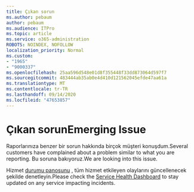 ```yaml
---
title: Çıkan sorun
ms.author: pebaum
author: pebaum
ms.audience: ITPro
ms.topic: article
ms.service: o365-administration
ROBOTS: NOINDEX, NOFOLLOW
localization_priority: Normal
ms.custom:
- "1965"
- "9000337"
ms.openlocfilehash: 25aa596d548e01d8f355448f33dd873064d597f7
ms.sourcegitcommit: 483444ab35ab0e4d410d121562045efde47aa61a
ms.translationtype: MT
ms.contentlocale: tr-TR
ms.lasthandoff: 09/14/2020
ms.locfileid: "47653857"
---
```

# <a name="emerging-issue"></a><span data-ttu-id="01ff3-102">Çıkan sorun</span><span class="sxs-lookup"><span data-stu-id="01ff3-102">Emerging Issue</span></span>

<span data-ttu-id="01ff3-103">Raporlarınıza benzer bir sorun hakkında birçok müşteri konuşdum.</span><span class="sxs-lookup"><span data-stu-id="01ff3-103">Several customers have complained about a problem similar to what you are reporting.</span></span> <span data-ttu-id="01ff3-104">Bu soruna bakıyoruz.</span><span class="sxs-lookup"><span data-stu-id="01ff3-104">We are looking into this issue.</span></span>

<span data-ttu-id="01ff3-105">Hizmet [durumu panosunu](https://admin.microsoft.com/adminportal/home#/servicehealth) , tüm hizmet etkileyen olaylarını güncellenecek şekilde denetleyin.</span><span class="sxs-lookup"><span data-stu-id="01ff3-105">Please check the [Service Health Dashboard](https://admin.microsoft.com/adminportal/home#/servicehealth) to stay updated on any service impacting incidents.</span></span>